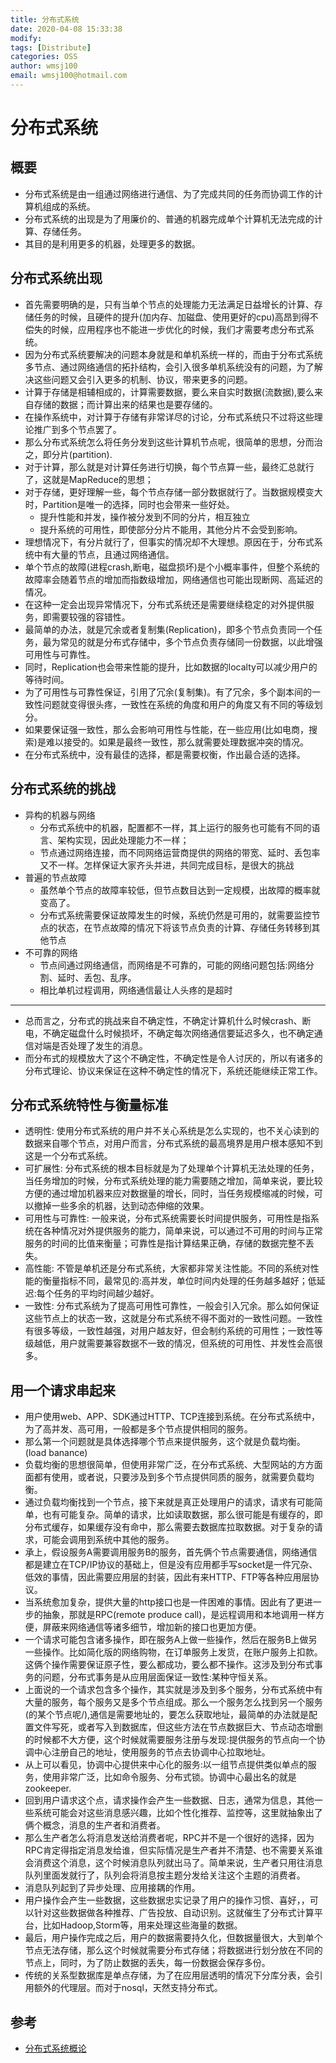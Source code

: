 ```yaml
---
title: 分布式系统
date: 2020-04-08 15:33:38
modify: 
tags: [Distribute]
categories: OSS
author: wmsj100
email: wmsj100@hotmail.com
---
```


# 分布式系统

## 概要

- 分布式系统是由一组通过网络进行通信、为了完成共同的任务而协调工作的计算机组成的系统。
- 分布式系统的出现是为了用廉价的、普通的机器完成单个计算机无法完成的计算、存储任务。
- 其目的是利用更多的机器，处理更多的数据。

## 分布式系统出现

- 首先需要明确的是，只有当单个节点的处理能力无法满足日益增长的计算、存储任务的时候，且硬件的提升(加内存、加磁盘、使用更好的cpu)高昂到得不偿失的时候，应用程序也不能进一步优化的时候，我们才需要考虑分布式系统。
- 因为分布式系统要解决的问题本身就是和单机系统一样的，而由于分布式系统多节点、通过网络通信的拓扑结构，会引入很多单机系统没有的问题，为了解决这些问题又会引入更多的机制、协议，带来更多的问题。
- 计算于存储是相辅相成的，计算需要数据，要么来自实时数据(流数据),要么来自存储的数据；而计算出来的结果也是要存储的。
- 在操作系统中，对计算于存储有非常详尽的讨论，分布式系统只不过将这些理论推广到多个节点罢了。
- 那么分布式系统怎么将任务分发到这些计算机节点呢，很简单的思想，分而治之，即分片(partition).
- 对于计算，那么就是对计算任务进行切换，每个节点算一些，最终汇总就行了，这就是MapReduce的思想；
- 对于存储，更好理解一些，每个节点存储一部分数据就行了。当数据规模变大时，Partition是唯一的选择，同时也会带来一些好处。
	- 提升性能和并发，操作被分发到不同的分片，相互独立
	- 提升系统的可用性，即使部分分片不能用，其他分片不会受到影响。
- 理想情况下，有分片就行了，但事实的情况却不大理想。原因在于，分布式系统中有大量的节点，且通过网络通信。
- 单个节点的故障(进程crash,断电，磁盘损坏)是个小概率事件，但整个系统的故障率会随着节点的增加而指数级增加，网络通信也可能出现断网、高延迟的情况。
- 在这种一定会出现异常情况下，分布式系统还是需要继续稳定的对外提供服务，即需要较强的容错性。
- 最简单的办法，就是冗余或者复制集(Replication)，即多个节点负责同一个任务，最为常见的就是分布式存储中，多个节点负责存储同一份数据，以此增强可用性与可靠性。
- 同时，Replication也会带来性能的提升，比如数据的localty可以减少用户的等待时间。
- 为了可用性与可靠性保证，引用了冗余(复制集)。有了冗余，多个副本间的一致性问题就变得很头疼，一致性在系统的角度和用户的角度又有不同的等级划分。
- 如果要保证强一致性，那么会影响可用性与性能，在一些应用(比如电商，搜索)是难以接受的。如果是最终一致性，那么就需要处理数据冲突的情况。
- 在分布式系统中，没有最佳的选择，都是需要权衡，作出最合适的选择。

## 分布式系统的挑战

- 异构的机器与网络
	- 分布式系统中的机器，配置都不一样，其上运行的服务也可能有不同的语言、架构实现，因此处理能力不一样；
	- 节点通过网络连接，而不同网络运营商提供的网络的带宽、延时、丢包率又不一样。怎样保证大家齐头并进，共同完成目标，是很大的挑战
- 普遍的节点故障
	- 虽然单个节点的故障率较低，但节点数目达到一定规模，出故障的概率就变高了。
	- 分布式系统需要保证故障发生的时候，系统仍然是可用的，就需要监控节点的状态，在节点故障的情况下将该节点负责的计算、存储任务转移到其他节点
- 不可靠的网络
	- 节点间通过网络通信，而网络是不可靠的，可能的网络问题包括:网络分割、延时、丢包、乱序。
	- 相比单机过程调用，网络通信最让人头疼的是超时
---
- 总而言之，分布式的挑战来自不确定性，不确定计算机什么时候crash、断电，不确定磁盘什么时候损坏，不确定每次网络通信要延迟多久，也不确定通信对端是否处理了发生的消息。
- 而分布式的规模放大了这个不确定性，不确定性是令人讨厌的，所以有诸多的分布式理论、协议来保证在这种不确定性的情况下，系统还能继续正常工作。

## 分布式系统特性与衡量标准

- 透明性: 使用分布式系统的用户并不关心系统是怎么实现的，也不关心读到的数据来自哪个节点，对用户而言，分布式系统的最高境界是用户根本感知不到这是一个分布式系统。
- 可扩展性: 分布式系统的根本目标就是为了处理单个计算机无法处理的任务，当任务增加的时候，分布式系统处理的能力需要随之增加，简单来说，要比较方便的通过增加机器来应对数据量的增长，同时，当任务规模缩减的时候，可以撤掉一些多余的机器，达到动态伸缩的效果。
- 可用性与可靠性: 一般来说，分布式系统需要长时间提供服务，可用性是指系统在各种情况对外提供服务的能力，简单来说，可以通过不可用的时间与正常服务的时间的比值来衡量；可靠性是指计算结果正确，存储的数据完整不丢失。
- 高性能: 不管是单机还是分布式系统，大家都非常关注性能。不同的系统对性能的衡量指标不同，最常见的:高并发，单位时间内处理的任务越多越好；低延迟:每个任务的平均时间越少越好。
- 一致性: 分布式系统为了提高可用性可靠性，一般会引入冗余。那么如何保证这些节点上的状态一致，这就是分布式系统不得不面对的一致性问题。一致性有很多等级，一致性越强，对用户越友好，但会制约系统的可用性；一致性等级越低，用户就需要兼容数据不一致的情况，但系统的可用性、并发性会高很多。

## 用一个请求串起来

- 用户使用web、APP、SDK通过HTTP、TCP连接到系统。在分布式系统中，为了高并发、高可用，一般都是多个节点提供相同的服务。
- 那么第一个问题就是具体选择哪个节点来提供服务，这个就是负载均衡。(load banance)
- 负载均衡的思想很简单，但使用非常广泛，在分布式系统、大型网站的方方面面都有使用，或者说，只要涉及到多个节点提供同质的服务，就需要负载均衡。
- 通过负载均衡找到一个节点，接下来就是真正处理用户的请求，请求有可能简单，也有可能复杂。简单的请求，比如读取数据，那么很可能是有缓存的，即分布式缓存，如果缓存没有命中，那么需要去数据库拉取数据。对于复杂的请求，可能会调用到系统中其他的服务。
- 承上，假设服务A需要调用服务B的服务，首先俩个节点需要通信，网络通信都是建立在TCP/IP协议的基础上，但是没有应用都手写socket是一件冗杂、低效的事情，因此需要应用层的封装，因此有来HTTP、FTP等各种应用层协议。
- 当系统愈加复杂，提供大量的http接口也是一件困难的事情。因此有了更进一步的抽象，那就是RPC(remote produce call)，是远程调用和本地调用一样方便，屏蔽来网络通信等诸多细节，增加新的接口也更加方便。
- 一个请求可能包含诸多操作，即在服务A上做一些操作，然后在服务B上做另一些操作。比如简化版的网络购物，在订单服务上发货，在账户服务上扣款。这俩个操作需要保证原子性，要么都成功，要么都不操作。这涉及到分布式事务的问题，分布式事务是从应用层面保证一致性:某种守恒关系。
- 上面说的一个请求包含多个操作，其实就是涉及到多个服务，分布式系统中有大量的服务，每个服务又是多个节点组成。那么一个服务怎么找到另一个服务(的某个节点呢/),通信是需要地址的，要怎么获取地址，最简单的办法就是配置文件写死，或者写入到数据库，但这些方法在节点数据巨大、节点动态增删的时候都不大方便，这个时候就需要服务注册与发现:提供服务的节点向一个协调中心注册自己的地址，使用服务的节点去协调中心拉取地址。
- 从上可以看见，协调中心提供来中心化的服务:以一组节点提供类似单点的服务，使用非常广泛，比如命令服务、分布式锁。协调中心最出名的就是zookeeper.
- 回到用户请求这个点，请求操作会产生一些数据、日志，通常为信息，其他一些系统可能会对这些消息感兴趣，比如个性化推荐、监控等，这里就抽象出了俩个概念，消息的生产者和消费者。
- 那么生产者怎么将消息发送给消费者呢，RPC并不是一个很好的选择，因为RPC肯定得指定消息发给谁，但实际情况是生产者并不清楚、也不需要关系谁会消费这个消息，这个时候消息队列就出马了。简单来说，生产者只用往消息队列里面发就行了，队列会将消息按主题分发给关注这个主题的消费者。
- 消息队列起到了异步处理、应用接耦的作用。
- 用户操作会产生一些数据，这些数据忠实记录了用户的操作习惯、喜好，，可以针对这些数据做各种推荐、广告投放、自动识别。这就催生了分布式计算平台，比如Hadoop,Storm等，用来处理这些海量的数据。
- 最后，用户操作完成之后，用户的数据需要持久化，但数据量很大，大到单个节点无法存储，那么这个时候就需要分布式存储；将数据进行划分放在不同的节点上，同时，为了防止数据的丢失，每一份数据会保存多份。
- 传统的关系型数据库是单点存储，为了在应用层透明的情况下分库分表，会引用额外的代理层。而对于nosql，天然支持分布式。

## 参考

- [分布式系统概论](https://www.cnblogs.com/xybaby/p/7787034.html)

